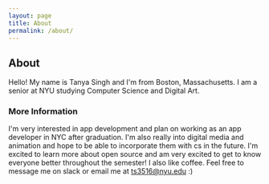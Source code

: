 ```yaml
---
layout: page
title: About
permalink: /about/
---
```


## About 

Hello! My name is Tanya Singh and I'm from Boston, Massachusetts. I am a senior at NYU studying Computer Science and Digital Art. 



### More Information
I'm very interested in app development and plan on working as an app developer in NYC after graduation. I'm also really into digital media and animation and hope to be able to incorporate them with cs in the future. I'm excited to learn more about open source and am very excited to get to know everyone better throughout the semester! I also like coffee. Feel free to message me on slack or email me at ts3516@nyu.edu :) 

